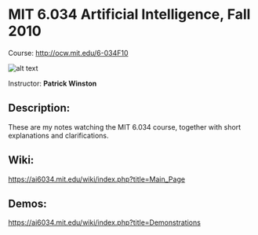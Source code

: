 # MIT 6.034 Artificial Intelligence, Fall 2010
Course: http://ocw.mit.edu/6-034F10

![alt text](https://ai6034.mit.edu/wiki/images/Phw3.jpg "Patrick Winston")

Instructor: **Patrick Winston**

## Description:
These are my notes watching the MIT 6.034 course, together with short explanations and clarifications.

## Wiki:
https://ai6034.mit.edu/wiki/index.php?title=Main_Page

## Demos:
https://ai6034.mit.edu/wiki/index.php?title=Demonstrations
